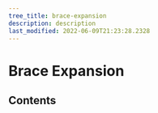 ```yaml
---
tree_title: brace-expansion
description: description
last_modified: 2022-06-09T21:23:28.2328
---
```


# Brace Expansion

## Contents
